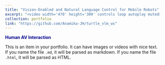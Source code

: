 ```yaml
---
title: "Vision-Enabled and Natural Language Control for Mobile Robots"
excerpt: "<video width='470' height='300' controls loop autoplay muted><source src='/images/VLM turtle.mp4' type='video/mp4'>Your browser does not support the video tag.</video>"
collection: portfolio
link: "https://github.com/Anamika-JH/turtle_vlm_ws"
---
```


<a href="https://anamika-jh.github.io/Human-AV-interaction.github.io/" target="_blank" style="color: #00008B; font-weight: bold; text-decoration: none;">Human AV Interaction</a>

This is an item in your portfolio. It can have images or videos with nice text. If you name the file `.md`, it will be parsed as markdown. If you name the file `.html`, it will be parsed as HTML.
